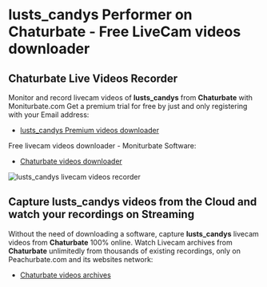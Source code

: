 # lusts_candys Performer on Chaturbate - Free LiveCam videos downloader

## Chaturbate Live Videos Recorder

Monitor and record livecam videos of **lusts_candys** from **Chaturbate** with Moniturbate.com
Get a premium trial for free by just and only registering with your Email address:
* [lusts_candys Premium videos downloader](https://moniturbate.com/request-demo-licence-key.html)

Free livecam videos downloader - Moniturbate Software:
* [Chaturbate videos downloader](https://moniturbate.com/moniturbate-download-software.html)

![lusts_candys livecam videos recorder](https://peachurnet.com/templates/moniturbate-software.png)


## Capture lusts_candys videos from the Cloud and watch your recordings on Streaming

Without the need of downloading a software, capture **lusts_candys** livecam videos from **Chaturbate** 100% online.
Watch Livecam archives from **Chaturbate** unlimitedly from thousands of existing recordings, only on Peachurbate.com and its websites network:
* [Chaturbate videos archives](https://peachurnet.com/)